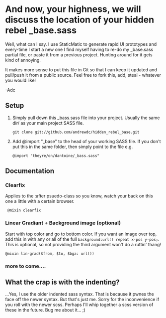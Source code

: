 And now, your highness, we will discuss the location of your hidden rebel _base.sass
=======================

Well, what can I say. I use StaticMatic to generate rapid UI prototypes and every-time I start a new one I find myself having to re-do my _base.sass partial file, or paste it from a previous project. Hunting around for it gets kind of annoying. 

It makes more sense to put this file in Git so that I can keep it updated and pull/push it from a public source. Feel free to fork this, add, steal - whatever you would like!

-Adc

## Setup

1. Simply pull down this _bass.sass file into your project. Usually the same dir/ as your main project SASS file.

     `git clone git://github.com/andrewdc/hidden_rebel_base.git`

2. Add @import "\_base" to the head of your working SASS file. If you don't put this in the same folder, then simply point to the file e.g. 

     `@import "theyre/on/dantoine/_bass.sass"`

## Documentation

### Clearfix

Applies to the :after psuedo-class so you know, watch your back on this one a little with a certain browser.

     @mixin clearfix
     
### Linear Gradiant + Background image (optional)

Start with top color and go to bottom color. If you want an image over top, add this in with any or all of the full `background:url() repeat x-pos y-pos;`. This is optional, so not providing the third argument won't do a ruttin' thang!

    @mixin lin-grad($from, $to, $bga: url())
    
### more to come....   
      
## What the crap is with the indenting?

...Yes, I use the older indented sass syntax. That is because it pwnes the face off the newer syntax. But that's just me. Sorry for the inconvenience if you roll with the newer scss. Perhaps I'll whip together a scss version of these in the future. Bug me about it... ;)